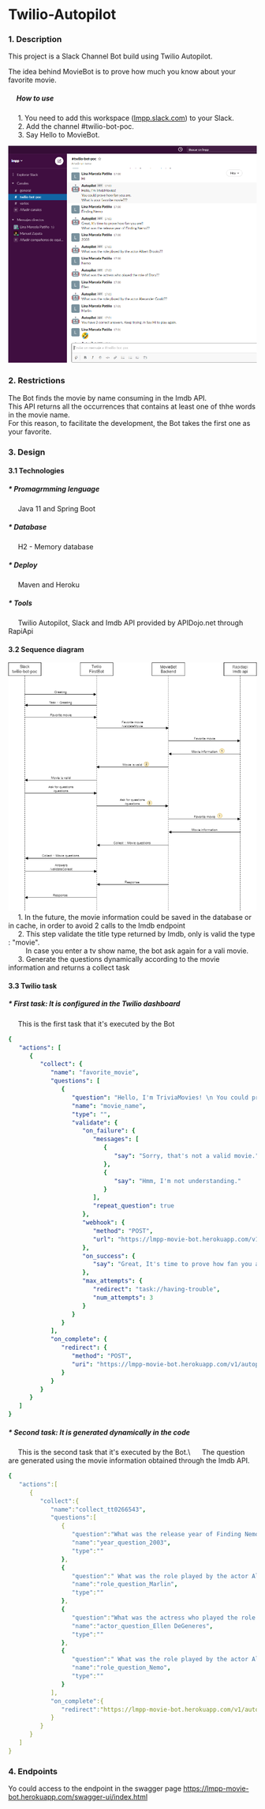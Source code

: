 # Twilio-Autopilot

### 1. Description 

This project is a Slack Channel Bot build using Twilio Autopilot.

The idea behind MovieBot is to prove how much you know about your favorite movie. 
##### &nbsp;&nbsp;&nbsp;&nbsp; How to use
&nbsp;&nbsp;&nbsp;&nbsp; 1. You need to add this workspace ([lmpp.slack.com](https://join.slack.com/t/lmpp/shared_invite/zt-mj635cmo-AMrRF~LhoyqDWTy5WYfTsQ)) to your Slack. \
&nbsp;&nbsp;&nbsp;&nbsp; 2. Add the channel #twilio-bot-poc.\
&nbsp;&nbsp;&nbsp;&nbsp; 3. Say Hello to MovieBot.

![Slack](slack.png)


### 2. Restrictions
The Bot finds the movie by name consuming in the Imdb API. \
This API returns all the occurrences that contains at least one of thhe words in the movie name. \
For this reason, to facilitate the development, the Bot takes the first one as your favorite.  


### 3. Design

#### 3.1 Technologies

##### * Promagrmming lenguage
&nbsp;&nbsp;&nbsp;&nbsp; Java 11 and Spring Boot

##### * Database
&nbsp;&nbsp;&nbsp;&nbsp; H2 - Memory database

##### * Deploy
&nbsp;&nbsp;&nbsp;&nbsp; Maven and Heroku

##### * Tools
&nbsp;&nbsp;&nbsp;&nbsp; Twilio Autopilot, Slack and Imdb API provided by APIDojo.net through RapiApi


#### 3.2 Sequence diagram

![Diagram](diagram.png)\
&nbsp;&nbsp;&nbsp;&nbsp; 1. In the future, the movie information could be saved in the database or in cache, in order to avoid 2 calls to the Imdb endpoint\
&nbsp;&nbsp;&nbsp;&nbsp; 2. This step validate the title type returned by Imdb, only is valid the type : "movie". \
&nbsp;&nbsp;&nbsp;&nbsp;&nbsp;&nbsp;&nbsp;&nbsp; In case you enter a tv show name, the bot ask again for a vali movie.\
&nbsp;&nbsp;&nbsp;&nbsp; 3. Generate the questions dynamically according to the movie information  and returns a collect task

#### 3.3 Twilio task

##### * First task: It is configured in the Twilio dashboard
&nbsp;&nbsp;&nbsp;&nbsp; This is the first task that it's executed by the Bot
```yaml
{
   "actions": [
      {
         "collect": {
            "name": "favorite_movie",
            "questions": [
               {
                  "question": "Hello, I'm TriviaMovies! \n You could prove how fan you are. \n What is your favorite movie???",
                  "name": "movie_name",
                  "type": "",
                  "validate": {
                     "on_failure": {
                        "messages": [
                           {
                              "say": "Sorry, that's not a valid movie."
                           },
                           {
                              "say": "Hmm, I'm not understanding."
                           }
                        ],
                        "repeat_question": true
                     },
                     "webhook": {
                        "method": "POST",
                        "url": "https://lmpp-movie-bot.herokuapp.com/v1/autopilot/validateMovie"
                     },
                     "on_success": {
                        "say": "Great, It's time to prove how fan you are!!"
                     },
                     "max_attempts": {
                        "redirect": "task://having-trouble",
                        "num_attempts": 3
                     }
                  }
               }
            ],
            "on_complete": {
               "redirect": {
                  "method": "POST",
                  "uri": "https://lmpp-movie-bot.herokuapp.com/v1/autopilot/questions"
               }
            }
         }
      }
   ]
}
```

##### * Second task: It is generated dynamically in the code
&nbsp;&nbsp;&nbsp;&nbsp; This is the second task that it's executed by the Bot.\ 
&nbsp;&nbsp;&nbsp;&nbsp; The question are generated using the movie information obtained through the Imdb API.
```yaml
{
   "actions":[
      {
         "collect":{
            "name":"collect_tt0266543",
            "questions":[
               {
                  "question":"What was the release year of Finding Nemo??",
                  "name":"year_question_2003",
                  "type":""
               },
               {
                  "question":" What was the role played by the actor Albert Brooks??",
                  "name":"role_question_Marlin",
                  "type":""
               },
               {
                  "question":"What was the actress who played the role of Dory??",
                  "name":"actor_question_Ellen DeGeneres",
                  "type":""
               },
               {
                  "question":" What was the role played by the actor Alexander Gould??",
                  "name":"role_question_Nemo",
                  "type":""
               }
            ],
            "on_complete":{
               "redirect":"https://lmpp-movie-bot.herokuapp.com/v1/autopilot/validateCollect/"
            }
         }
      }
   ]
}
```

### 4. Endpoints

Yo could access to  the endpoint in the swagger page
https://lmpp-movie-bot.herokuapp.com/swagger-ui/index.html


